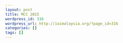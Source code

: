 ```yaml
---
layout: post
title: MCC 2015
wordpress_id: 316
wordpress_url: http://ioimalaysia.org/?page_id=316
categories: []
tags: []
---
```


